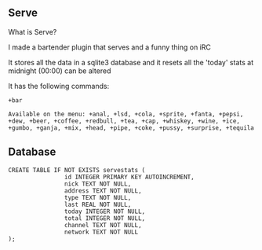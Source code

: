 ## Serve

What is Serve?

I made a bartender plugin that serves and a funny thing on iRC

It stores all the data in a sqlite3 database
and it resets all the 'today' stats at midnight (00:00) can be altered 

It has the following commands:

`+bar`

`Available on the menu: +anal, +lsd, +cola, +sprite, +fanta, +pepsi, +dew, +beer, +coffee, +redbull, +tea, +cap, +whiskey, +wine, +ice, +gumbo, +ganja, +mix, +head, +pipe, +coke, +pussy, +surprise, +tequila`


## Database
```
CREATE TABLE IF NOT EXISTS servestats (
                id INTEGER PRIMARY KEY AUTOINCREMENT,
                nick TEXT NOT NULL,
                address TEXT NOT NULL,
                type TEXT NOT NULL,
                last REAL NOT NULL,
                today INTEGER NOT NULL,
                total INTEGER NOT NULL,
                channel TEXT NOT NULL,
                network TEXT NOT NULL
);                
```
